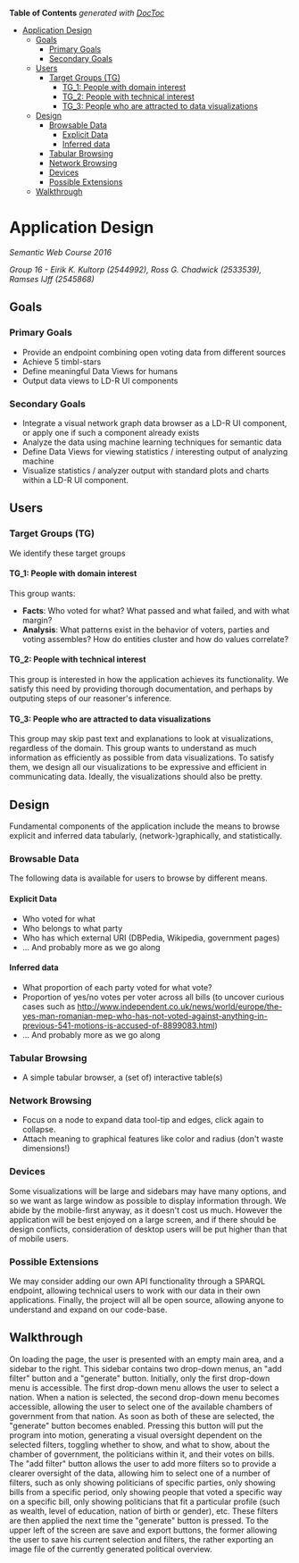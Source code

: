 <!-- START doctoc generated TOC please keep comment here to allow auto update -->
<!-- DON'T EDIT THIS SECTION, INSTEAD RE-RUN doctoc TO UPDATE -->
**Table of Contents**  *generated with [DocToc](https://github.com/thlorenz/doctoc)*

- [Application Design](#application-design)
  - [Goals](#goals)
    - [Primary Goals](#primary-goals)
    - [Secondary Goals](#secondary-goals)
  - [Users](#users)
    - [Target Groups (TG)](#target-groups-tg)
      - [TG_1: People with domain interest](#tg_1-people-with-domain-interest)
      - [TG_2: People with technical interest](#tg_2-people-with-technical-interest)
      - [TG_3: People who are attracted to data visualizations](#tg_3-people-who-are-attracted-to-data-visualizations)
  - [Design](#design)
    - [Browsable Data](#browsable-data)
      - [Explicit Data](#explicit-data)
      - [Inferred data](#inferred-data)
    - [Tabular Browsing](#tabular-browsing)
    - [Network Browsing](#network-browsing)
    - [Devices](#devices)
    - [Possible Extensions](#possible-extensions)
  - [Walkthrough](#walkthrough)

<!-- END doctoc generated TOC please keep comment here to allow auto update -->


# Application Design
*Semantic Web Course 2016*

*Group 16 - Eirik K. Kultorp (2544992), Ross G. Chadwick (2533539), Ramses IJff (2545868)*

## Goals

### Primary Goals

 - Provide an endpoint combining open voting data from different sources
 - Achieve 5 timbl-stars
 - Define meaningful Data Views for humans
 - Output data views to LD-R UI components
 
### Secondary Goals
 
 - Integrate a visual network graph data browser as a LD-R UI component, or apply one if such a component already exists
 - Analyze the data using machine learning techniques for semantic data
 - Define Data Views for viewing statistics / interesting output of analyzing machine
 - Visualize statistics / analyzer output with standard plots and charts within a LD-R UI component. 
 
## Users

### Target Groups (TG)

We identify these target groups

#### TG_1: People with domain interest

This group wants: 

 - **Facts**: Who voted for what? What passed and what failed, and with what margin?
 - **Analysis**: What patterns exist in the behavior of voters, parties and voting assembles? How do entities cluster and how do values correlate?

#### TG_2: People with technical interest

This group is interested in how the application achieves its functionality. 
We satisfy this need by providing thorough documentation, 
and perhaps by outputing steps of our reasoner's inference. 

#### TG_3: People who are attracted to data visualizations

This group may skip past text and explanations to look at visualizations, regardless of the domain.
This group wants to understand as much information as efficiently as possible from data visualizations.
To satisfy them, we design all our visualizations to be expressive and efficient in communicating data. 
Ideally, the visualizations should also be pretty. 

## Design

Fundamental components of the application include the means to browse 
explicit and inferred data tabularly, (network-)graphically, and statistically.

### Browsable Data

The following data is available for users to browse by different means.

#### Explicit Data

 - Who voted for what
 - Who belongs to what party
 - Who has which external URI (DBPedia, Wikipedia, government pages)
 - ... And probably more as we go along

#### Inferred data

 - What proportion of each party voted for what vote?
 - Proportion of yes/no votes per voter across all bills (to uncover curious cases such as http://www.independent.co.uk/news/world/europe/the-yes-man-romanian-mep-who-has-not-voted-against-anything-in-previous-541-motions-is-accused-of-8899083.html)
 - ... And probably more as we go along

### Tabular Browsing

 - A simple tabular browser, a (set of) interactive table(s)  

### Network Browsing

 - Focus on a node to expand data tool-tip and edges, click again to collapse.
 - Attach meaning to graphical features like color and radius (don't waste dimensions!)

### Devices

Some visualizations will be large and sidebars may have many options, and so we want as large window as possible to display information through. We abide by the mobile-first anyway, as it doesn't cost us much. However the application will be best enjoyed on a large screen, and if there should be design conflicts, consideration of desktop users will be put higher than that of mobile users.

### Possible Extensions

We may consider adding our own API functionality through a SPARQL endpoint, allowing technical users to work with our data in their own applications. Finally, the project will all be open source, allowing anyone to understand and expand on our code-base.

## Walkthrough

On loading the page, the user is presented with an empty main area, and a sidebar to the right. This sidebar contains two drop-down menus, an "add filter" button and a "generate" button. Initially, only the first drop-down menu is accessible. The first drop-down menu allows the user to select a nation. When a nation is selected, the second drop-down menu becomes accessible, allowing the user to select one of the available chambers of government from that nation. As soon as both of these are selected, the "generate" button becomes enabled. Pressing this button will put the program into motion, generating a visual oversight dependent on the selected filters, toggling whether to show, and what to show, about the chamber of government, the politicians within it, and their votes on bills. The "add filter" button allows the user to add more filters so  to provide a clearer oversight of the data, allowing him to select one of a number of filters, such as only showing politicians of specific parties, only showing bills from a specific period, only showing people that voted a specific way on a specific bill, only showing politicians that fit a particular profile (such as wealth, level of education, nation of birth or gender), etc. These filters are then applied the next time the "generate" button is pressed. To the upper left of the screen are save and export buttons, the former allowing the user to save his current selection and filters, the rather exporting an image file of the currently generated political overview.
